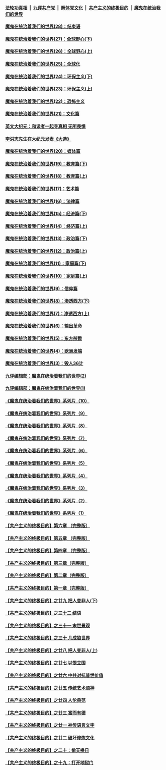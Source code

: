 

####  [法轮功真相](../../../../basic/blob/master/README.md?t=03301203) &nbsp;|&nbsp; [九评共产党](../../../../9ping.md/blob/master/README.md?t=03301203) &nbsp;|&nbsp; [解体党文化](../../../../jtdwh.md/blob/master/README.md?t=03301203)  &nbsp;|&nbsp; [共产主义的终极目的](../../../../gczydzjmd.md/blob/master/README.md?t=03301203) &nbsp;|&nbsp; [魔鬼在统治我们的世界](../../../../mgztzwmdsj.md/blob/master/README.md?t=03301203) 

#### [魔鬼在统治着我们的世界(28)：结束语](../pages/nsc422/n10936246.md?t=03301203) 

#### [魔鬼在统治着我们的世界(27)：全球野心(下)](../pages/nsc422/n10928319.md?t=03301203) 

#### [魔鬼在统治着我们的世界(26)：全球野心(上)](../pages/nsc422/n10900318.md?t=03301203) 

#### [魔鬼在统治着我们的世界(25)：全球化](../pages/nsc422/n10788205.md?t=03301203) 

#### [魔鬼在统治着我们的世界(24)：环保主义(下)](../pages/nsc422/n10695307.md?t=03301203) 

#### [魔鬼在统治着我们的世界(23)：环保主义(上)](../pages/nsc422/n10688613.md?t=03301203) 

#### [魔鬼在统治着我们的世界(22)：恐怖主义](../pages/nsc422/n10614727.md?t=03301203) 

#### [魔鬼在统治着我们的世界(21)：文化篇](../pages/nsc422/n10597706.md?t=03301203) 

#### [英文大纪元：和读者一起寻真相 无所畏惧](../pages/nsc422/n12542027.md?t=03301203) 

#### [李洪志先生在大纪元发表《大选》](../pages/nsc422/n12534746.md?t=03301203) 

#### [魔鬼在统治着我们的世界(20)：媒体篇](../pages/nsc422/n10586579.md?t=03301203) 

#### [魔鬼在统治着我们的世界(19)：教育篇(下)](../pages/nsc422/n10564808.md?t=03301203) 

#### [魔鬼在统治着我们的世界(18)：教育篇(上)](../pages/nsc422/n10526970.md?t=03301203) 

#### [魔鬼在统治着我们的世界(17)：艺术篇](../pages/nsc422/n10499093.md?t=03301203) 

#### [魔鬼在统治着我们的世界(16)：法律篇](../pages/nsc422/n10485969.md?t=03301203) 

#### [魔鬼在统治着我们的世界(15)：经济篇(下)](../pages/nsc422/n10469975.md?t=03301203) 

#### [魔鬼在统治着我们的世界(14)：经济篇(上)](../pages/nsc422/n10457370.md?t=03301203) 

#### [魔鬼在统治着我们的世界(13)：政治篇(下)](../pages/nsc422/n10448270.md?t=03301203) 

#### [魔鬼在统治着我们的世界(12)：政治篇(上)](../pages/nsc422/n10444576.md?t=03301203) 

#### [魔鬼在统治着我们的世界(11)：家庭篇(下)](../pages/nsc422/n10440961.md?t=03301203) 

#### [魔鬼在统治着我们的世界(10)：家庭篇(上)](../pages/nsc422/n10435448.md?t=03301203) 

#### [魔鬼在统治着我们的世界(9)：信仰篇](../pages/nsc422/n10432159.md?t=03301203) 

#### [魔鬼在统治着我们的世界(8)：渗透西方(下)](../pages/nsc422/n10429603.md?t=03301203) 

#### [魔鬼在统治着我们的世界(7)：渗透西方(上)](../pages/nsc422/n10426013.md?t=03301203) 

#### [魔鬼在统治着我们的世界(6)：输出革命](../pages/nsc422/n10421536.md?t=03301203) 

#### [魔鬼在统治着我们的世界(5)：东方杀戮](../pages/nsc422/n10417707.md?t=03301203) 

#### [魔鬼在统治着我们的世界(4)：欧洲发端](../pages/nsc422/n10414890.md?t=03301203) 

#### [魔鬼在统治着我们的世界(3)：毁人36计](../pages/nsc422/n10411583.md?t=03301203) 

#### [九评编辑部：魔鬼在统治着我们的世界(2)](../pages/nsc422/n10410036.md?t=03301203) 

#### [九评编辑部：魔鬼在统治着我们的世界(1)](../pages/nsc422/n10406825.md?t=03301203) 

#### [《魔鬼在统治着我们的世界》系列片（10）](../pages/nsc422/n12292670.md?t=03301203) 

#### [《魔鬼在统治着我们的世界》系列片（9）](../pages/nsc422/n12290859.md?t=03301203) 

#### [《魔鬼在统治着我们的世界》系列片（8）](../pages/nsc422/n12287445.md?t=03301203) 

#### [《魔鬼在统治着我们的世界》系列片（7）](../pages/nsc422/n12283425.md?t=03301203) 

#### [《魔鬼在统治着我们的世界》系列片（6）](../pages/nsc422/n12282314.md?t=03301203) 

#### [《魔鬼在统治着我们的世界》系列片（5）](../pages/nsc422/n12281419.md?t=03301203) 

#### [《魔鬼在统治着我们的世界》系列片（4）](../pages/nsc422/n12274024.md?t=03301203) 

#### [《魔鬼在统治着我们的世界》系列片（3）](../pages/nsc422/n12271322.md?t=03301203) 

#### [《魔鬼在统治着我们的世界》系列片（2）](../pages/nsc422/n12269049.md?t=03301203) 

#### [《魔鬼在统治着我们的世界》系列片（1）](../pages/nsc422/n12267575.md?t=03301203) 

#### [【共产主义的终极目的】第六章 （完整版）](../pages/nsc422/n11428913.md?t=03301203) 

#### [【共产主义的终极目的】第五章 （完整版）](../pages/nsc422/n11428912.md?t=03301203) 

#### [【共产主义的终极目的】第四章 （完整版）](../pages/nsc422/n11428907.md?t=03301203) 

#### [【共产主义的终极目的】第三章（完整版）](../pages/nsc422/n11428848.md?t=03301203) 

#### [【共产主义的终极目的】第二章（完整版）](../pages/nsc422/n11428831.md?t=03301203) 

#### [【共产主义的终极目的】第一章（完整版）](../pages/nsc422/n11417651.md?t=03301203) 

#### [【共产主义的终极目的】之廿九 把人变非人(下)](../pages/nsc422/n11344140.md?t=03301203) 

#### [【共产主义的终极目的】之三十二 结语](../pages/nsc422/n11360535.md?t=03301203) 

#### [【共产主义的终极目的】之三十一 末世景观](../pages/nsc422/n11351129.md?t=03301203) 

#### [【共产主义的终极目的】之三十 几成狼世界](../pages/nsc422/n11348280.md?t=03301203) 

#### [【共产主义的终极目的】之廿八 把人变非人(上)](../pages/nsc422/n11340492.md?t=03301203) 

#### [【共产主义的终极目的】之廿七 以恨立国](../pages/nsc422/n11336944.md?t=03301203) 

#### [【共产主义的终极目的】之廿六 中共对抗普世价值](../pages/nsc422/n11324785.md?t=03301203) 

#### [【共产主义的终极目的】之廿五 传统艺术颂神](../pages/nsc422/n11296396.md?t=03301203) 

#### [【共产主义的终极目的】之廿四 人伦典范](../pages/nsc422/n11296397.md?t=03301203) 

#### [【共产主义的终极目的】之廿三 富而有德](../pages/nsc422/n11283598.md?t=03301203) 

#### [【共产主义的终极目的】之廿一 神传语言文字](../pages/nsc422/n11263265.md?t=03301203) 

#### [【共产主义的终极目的】之廿二 破坏修炼文化](../pages/nsc422/n11245728.md?t=03301203) 

#### [【共产主义的终极目的】之二十：偷天换日](../pages/nsc422/n11238846.md?t=03301203) 

#### [【共产主义的终极目的】之十九：打开地狱门](../pages/nsc422/n11206376.md?t=03301203) 

